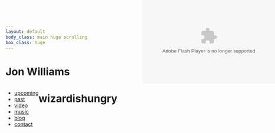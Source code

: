 ```yaml
---
layout: default 
body_class: main huge scrolling
box_class: huge
---
```

<h1>Jon Williams</h1>


<div style="position: fixed; right: 0; top: 0">
<!--    <iframe src="http://player.vimeo.com/video/27566659?portrait=0" width="640" height="360" frameborder="0"> </iframe> -->

<object width="360" height="228" classid="clsid:d27cdb6e-ae6d-11cf-96b8-444553540000">
  <param name="flashvars" value="vid=838833&amp;autoplay=false&amp;style=ubCC2550:lcE87A9F:ocffffff:ucffffff"/>
  <param name="allowfullscreen" value="true"/>
  <param name="allowscriptaccess" value="always"/>
  <param name="src" value="http://www.ustream.tv/flash/viewer.swf"/>
  <embed flashvars="vid=838833&amp;autoplay=false&amp;style=ubCC2550:lcE87A9F:ocffffff:ucffffff" width="360" height="228" allowfullscreen="true" allowscriptaccess="always" src="http://www.ustream.tv/flash/viewer.swf" type="application/x-shockwave-flash"></embed>
</object>

</div>
<ul style="float:left" class="root">
  <li><a class="upcoming" href="upcoming.html">upcoming</a></li>
  <li><a class="chronology" href="chronology.html">past</a></li>

  <li><a class="video" href="media.html">video</a></li>

  
  <li>
    <a href="http://soundcloud.com/wizardishungry">music</a>
    <!--
    <span class="reveal">&rarr; &rarr; <sup>&uarr;</sup></span>
    <ul class="less">
        <li><a href="http://soundcloud.com/enoch-aln">Enoch A.L.N.</a></li>
        <li><a href="http://excepter.net/">Excepter</a></li>
        <li class="less"><a href="http://chmmrwhenagitated.com/">Chmmr When Agitated</a></li>
        <li class="less"><a href="http://soundcloud.com/wizardishungry">Soundcloud Demos</a></li>
    </ul>
    -->
  </li>
  

  <li><a class="blog" href="http://blog.wizardishungry.com/">blog</a></li>

  <li><a class="contact" href="mailto:jon@wizardishungry.com">contact</a></li>

</ul>
<h1>wizardishungry</h1>
